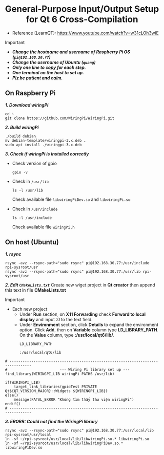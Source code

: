 <h1 align="center">General-Purpose Input/Output Setup for Qt 6 Cross-Compilation</h1>

- Reference (LearnQT): https://www.youtube.com/watch?v=w31cLOh3wiE
> [!IMPORTANT]
> * ***Change the hostname and username of Raspberry Pi OS (`pi@192.168.30.77`)***
> * ***Change the username of Ubuntu (`quang`)***
> * ***Only one line to copy for each step.***
> * ***One terminal on the host to set up.***
> * ***Plz be patient and calm.***
## On Raspberry Pi
***1. Download wiringPi***
```
cd ~
git clone https://github.com/WiringPi/WiringPi.git
```

***2. Build wiringPi***
```
./build debian
mv debian-template/wiringpi-3.x.deb .
sudo apt install ./wiringpi-3.x.deb
```

***3. Check if wiringPi is installed correctly***
* Check version of gpio
    ```
    gpio -v 
    ```

* Check in `/usr/lib`
    ```
    ls -l /usr/lib
    ```
    Check available file `libwiringPiDev.so` and `libwiringPi.so`
* Check in `/usr/include`
    ```
    ls -l /usr/include
    ```
    Check available file `wiringPi.h`
## On host (Ubuntu)
***1. rsync***
```
rsync -avz --rsync-path="sudo rsync" pi@192.168.30.77:/usr/include rpi-sysroot/usr
rsync -avz --rsync-path="sudo rsync" pi@192.168.30.77:/usr/lib rpi-sysroot/usr 
```
***2. Edit `CMakeLists.txt`*** 
Create new wiget project in **Qt creator** then append this text in file **CMakeLists.txt** 
> [!IMPORTANT]
> * Each new project
>     * Under **Run** section, on **X11 Forwarding** check **Forward to local display** and input :0 to the text field. 
>     * Under **Environment** section, click **Details** to expand the environment option. Click **Add**, then on **Variable** column type **LD_LIBRARY_PATH**. On the **Value** column, type **:/usr/local/qt6/lib/**.
>       ```
>       LD_LIBRARY_PATH
>       ```
>       ```
>       :/usr/local/qt6/lib
>        ```
```
# --------------------------------------------------------------------------------
#              			 --- Wiring Pi library set up ---
find_library(WIRINGPI_LIB wiringPi PATHS /usr/lib)

if(WIRINGPI_LIB)
    target_link_libraries(gpioTest PRIVATE Qt${QT_VERSION_MAJOR}::Widgets ${WIRINGPI_LIB})
else()
    message(FATAL_ERROR "Không tìm thấy thư viện wiringPi")
endif()
# --------------------------------------------------------------------------------
```
***3. ERORR: Could not find the WiringPi library*** 
```
rsync -avz --rsync-path="sudo rsync" pi@192.168.30.77:/usr/local/lib rpi-sysroot/usr/local 
ln -sf ~/rpi-sysroot/usr/local/lib/libwiringPi.so.* libwiringPi.so
ln -sf ~/rpi-sysroot/usr/local/lib/libwiringPiDev.so.* libwiringPiDev.so
```
